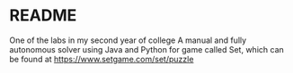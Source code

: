 # README
One of the labs in my second year of college
A manual and fully autonomous solver using Java and Python for game called Set, which can be found at https://www.setgame.com/set/puzzle
